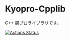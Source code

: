 # Kyopro-Cpplib

C++ 競プロライブラリです。

[![Actions Status](https://github.com/arumakan1727/Kyopro-Cpplib/workflows/verify/badge.svg)](https://github.com/arumakan1727/Kyopro-Cpplib/actions)
